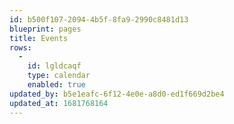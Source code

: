 ```yaml
---
id: b500f107-2094-4b5f-8fa9-2990c8481d13
blueprint: pages
title: Events
rows:
  -
    id: lgldcaqf
    type: calendar
    enabled: true
updated_by: b5e1eafc-6f12-4e0e-a8d0-ed1f669d2be4
updated_at: 1681768164
---
```

